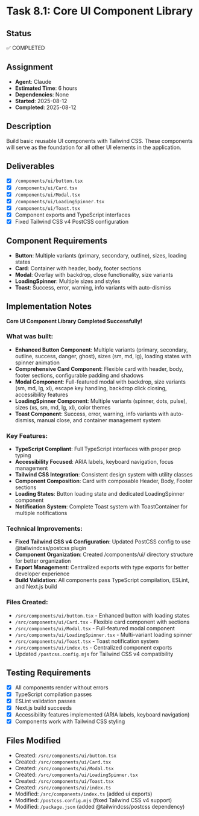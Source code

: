 # Task 8.1: Core UI Component Library

## Status

✅ COMPLETED

## Assignment

- **Agent**: Claude
- **Estimated Time**: 6 hours
- **Dependencies**: None
- **Started**: 2025-08-12
- **Completed**: 2025-08-12

## Description

Build basic reusable UI components with Tailwind CSS. These components will serve as the foundation for all other UI elements in the application.

## Deliverables

- [x] `/components/ui/button.tsx`
- [x] `/components/ui/Card.tsx`
- [x] `/components/ui/Modal.tsx`
- [x] `/components/ui/LoadingSpinner.tsx`
- [x] `/components/ui/Toast.tsx`
- [x] Component exports and TypeScript interfaces
- [x] Fixed Tailwind CSS v4 PostCSS configuration

## Component Requirements

- **Button**: Multiple variants (primary, secondary, outline), sizes, loading states
- **Card**: Container with header, body, footer sections
- **Modal**: Overlay with backdrop, close functionality, size variants
- **LoadingSpinner**: Multiple sizes and styles
- **Toast**: Success, error, warning, info variants with auto-dismiss

## Implementation Notes

**Core UI Component Library Completed Successfully!**

### What was built:

- **Enhanced Button Component**: Multiple variants (primary, secondary, outline, success, danger, ghost), sizes (sm, md, lg), loading states with spinner animation
- **Comprehensive Card Component**: Flexible card with header, body, footer sections, configurable padding and shadows
- **Modal Component**: Full-featured modal with backdrop, size variants (sm, md, lg, xl), escape key handling, backdrop click closing, accessibility features
- **LoadingSpinner Component**: Multiple variants (spinner, dots, pulse), sizes (xs, sm, md, lg, xl), color themes
- **Toast Component**: Success, error, warning, info variants with auto-dismiss, manual close, and container management system

### Key Features:

- **TypeScript Compliant**: Full TypeScript interfaces with proper prop typing
- **Accessibility Focused**: ARIA labels, keyboard navigation, focus management
- **Tailwind CSS Integration**: Consistent design system with utility classes
- **Component Composition**: Card with composable Header, Body, Footer sections
- **Loading States**: Button loading state and dedicated LoadingSpinner component
- **Notification System**: Complete Toast system with ToastContainer for multiple notifications

### Technical Improvements:

- **Fixed Tailwind CSS v4 Configuration**: Updated PostCSS config to use @tailwindcss/postcss plugin
- **Component Organization**: Created /components/ui/ directory structure for better organization
- **Export Management**: Centralized exports with type exports for better developer experience
- **Build Validation**: All components pass TypeScript compilation, ESLint, and Next.js build

### Files Created:

- `/src/components/ui/button.tsx` - Enhanced button with loading states
- `/src/components/ui/Card.tsx` - Flexible card component with sections
- `/src/components/ui/Modal.tsx` - Full-featured modal component
- `/src/components/ui/LoadingSpinner.tsx` - Multi-variant loading spinner
- `/src/components/ui/Toast.tsx` - Toast notification system
- `/src/components/ui/index.ts` - Centralized component exports
- Updated `/postcss.config.mjs` for Tailwind CSS v4 compatibility

## Testing Requirements

- [x] All components render without errors
- [x] TypeScript compilation passes
- [x] ESLint validation passes
- [x] Next.js build succeeds
- [x] Accessibility features implemented (ARIA labels, keyboard navigation)
- [x] Components work with Tailwind CSS styling

## Files Modified

- Created: `/src/components/ui/button.tsx`
- Created: `/src/components/ui/Card.tsx`
- Created: `/src/components/ui/Modal.tsx`
- Created: `/src/components/ui/LoadingSpinner.tsx`
- Created: `/src/components/ui/Toast.tsx`
- Created: `/src/components/ui/index.ts`
- Modified: `/src/components/index.ts` (added ui exports)
- Modified: `/postcss.config.mjs` (fixed Tailwind CSS v4 support)
- Modified: `/package.json` (added @tailwindcss/postcss dependency)
